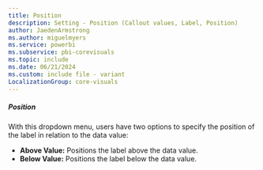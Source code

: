 ```yaml
---
title: Position
description: Setting - Position (Callout values, Label, Position)
author: JaedenArmstrong
ms.author: miguelmyers
ms.service: powerbi
ms.subservice: pbi-corevisuals
ms.topic: include
ms.date: 06/21/2024
ms.custom: include file - variant
LocalizationGroup: core-visuals
---
```

##### Position

With this dropdown menu, users have two options to specify the  position of the label in relation to the data value:
- **Above Value:** Positions the label above the data value.
- **Below Value:** Positions the label below the data value.
